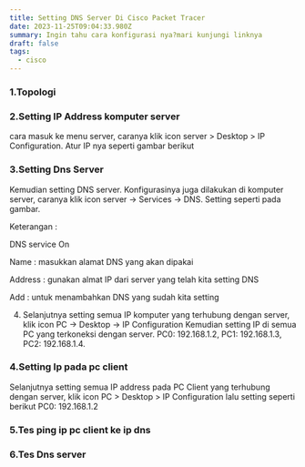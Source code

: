 ```yaml
---
title: Setting DNS Server Di Cisco Packet Tracer
date: 2023-11-25T09:04:33.980Z
summary: Ingin tahu cara konfigurasi nya?mari kunjungi linknya
draft: false
tags:
  - cisco
---
```

### 1.Topologi



### 2.Setting IP Address komputer server

cara masuk ke menu server, caranya klik icon server > Desktop > IP Configuration. Atur IP nya seperti gambar berikut

### 3.Setting Dns Server

Kemudian setting DNS server. Konfigurasinya juga dilakukan di komputer server, caranya klik icon server → Services → DNS. Setting seperti pada gambar.













 





Keterangan :





DNS service On

Name : masukkan alamat DNS yang akan dipakai

Address : gunakan almat IP dari server yang telah kita setting DNS

Add : untuk menambahkan DNS yang sudah kita setting

4. Selanjutnya setting semua IP komputer yang terhubung dengan server, klik icon PC → Desktop → IP Configuration Kemudian setting IP di semua PC yang terkoneksi dengan server. PC0: 192.168.1.2, PC1: 192.168.1.3, PC2: 192.168.1.4.

### 4.Setting Ip pada pc client

Selanjutnya setting semua IP address pada PC Client yang terhubung dengan server, klik icon PC > Desktop > IP Configuration lalu setting seperti berikut PC0: 192.168.1.2

### 5.Tes ping ip pc client ke ip dns

### 6.Tes Dns server